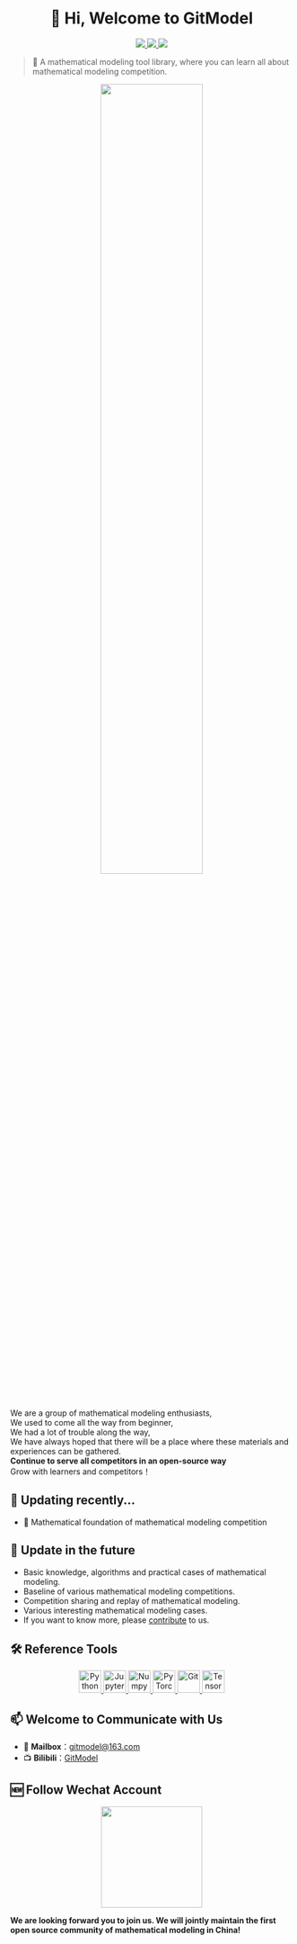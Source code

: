 <h1 align="center">👋 Hi, Welcome to GitModel </h1>
<p align='center'>
    <a href='https://space.bilibili.com/1051016998'>
        <img src="https://img.shields.io/badge/dynamic/json?url=https%3A%2F%2Fapi.spencerwoo.com%2Fsubstats%2F%3Fsource%3Dbilibili%26queryKey%3D1051016998&labelColor=FE7398&logo=bilibili&label=bilibili%20fans&query=%24.data.totalSubs&color=9cf">
    </a>
    <a href="https://docs.python.org/zh-cn/3.8/index.html"> 
        <img src="https://img.shields.io/badge/Powered%20by-Python3.8-brightgreen">
    </a>
    <a href='https://www.apache.org/licenses/LICENSE-2.0.html'>
        <img src="https://img.shields.io/badge/licence-Apache%202.0-orange">
    </a>
</p>

> 🚀 A mathematical modeling tool library, where you can learn all about mathematical modeling competition.

<p align="center">
    <a href="https://space.bilibili.com/1051016998"> 
        <img src="https://github.com/Git-Model/.github/blob/main/figures/LOGO.png" width="60%"> 
    </a>
</p>


We are a group of mathematical modeling enthusiasts,\
We used to come all the way from beginner,\
We had a lot of trouble along the way,\
We have always hoped that there will be a place where these materials and experiences can be gathered.\
**Continue to serve all competitors in an open-source way**\
Grow with learners and competitors！

<h2 align='left'><b>🌱 Updating recently...</b></h2>

- 🧱 Mathematical foundation of mathematical modeling competition

<h2 align='left'><b>🧩 Update in the future</b></h2>

- Basic knowledge, algorithms and practical cases of mathematical modeling.
- Baseline of various mathematical modeling competitions.
- Competition sharing and replay of mathematical modeling.
- Various interesting mathematical modeling cases.
- If you want to know more, please [contribute](https://space.bilibili.com/1051016998) to us.

<h2 align='left'><b>🛠️ Reference Tools</b></h2>
<p align='center'>
    <a href='https://www.python.org/'>
        <img src="https://www.vectorlogo.zone/logos/python/python-icon.svg" alt="Python" height="40"/>
    </a>
    <a href='https://jupyter.org/'>
        <img src="https://www.vectorlogo.zone/logos/jupyter/jupyter-icon.svg" alt="Jupyter" height="40"/> 
    </a>
    <a href='https://numpy.org/'>
        <img src="https://www.vectorlogo.zone/logos/numpy/numpy-icon.svg" alt="Numpy" height="40"/>
    </a>
    <a href="https://pytorch.org/"> 
        <img src="https://www.vectorlogo.zone/logos/pytorch/pytorch-icon.svg" alt="PyTorch" height="40"/> 
    </a>
    <a href='https://git-scm.com/'>
        <img src="https://www.vectorlogo.zone/logos/git-scm/git-scm-icon.svg" alt="Git" height="40"/>
    </a>
    <a href='https://tensorflow.google.cn/'>
        <img src="https://www.vectorlogo.zone/logos/tensorflow/tensorflow-icon.svg" alt="TensorFlow" height="40"/> 
    </a>
</p>

<h2 align='left'><b>📫 Welcome to Communicate with Us</b></h2>

- 📧 **Mailbox**：gitmodel@163.com
- 📺 **Bilibili**：[GitModel](https://space.bilibili.com/1051016998)

<h2 align='left'><b>🆕 Follow Wechat Account</b></h2>
<p align='center'>
    <a href='https://space.bilibili.com/1051016998'>
        <img src="https://github.com/Git-Model/.github/blob/main/figures/QRCode.jpg" width = "180" height = "180">
    </a>
</p>

**We are looking forward you to join us. We will jointly maintain the first open source community of mathematical modeling in China!**